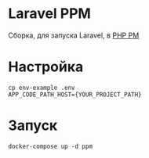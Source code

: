 # Laravel PPM

Сборка, для запуска Laravel, в [PHP PM](https://github.com/php-pm/php-pm)

# Настройка

```
cp env-example .env
APP_CODE_PATH_HOST={YOUR_PROJECT_PATH}
```

# Запуск

```
docker-compose up -d ppm
```